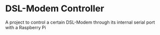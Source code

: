 # DSL-Modem Controller

A project to control a certain DSL-Modem through its internal serial port with a Raspberry Pi
